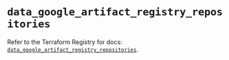 # `data_google_artifact_registry_repositories`

Refer to the Terraform Registry for docs: [`data_google_artifact_registry_repositories`](https://registry.terraform.io/providers/hashicorp/google/6.48.0/docs/data-sources/artifact_registry_repositories).
